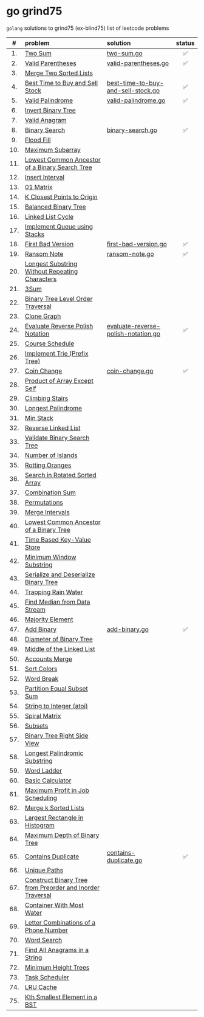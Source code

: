 # go grind75

`golang` solutions to grind75 (ex-blind75) list of leetcode problems

|  #  | problem                                                                                                                                              | solution                                                                                                                 | status |
| :-: | :--------------------------------------------------------------------------------------------------------------------------------------------------- | :----------------------------------------------------------------------------------------------------------------------- | :----: |
| 1.  | [Two Sum](https://leetcode.com/problems/two-sum/)                                                                                                    | [two-sum.go](https://github.com/shdq/go-grind75/blob/main/two-sum.go)                                                    |   ✅   |
| 2.  | [Valid Parentheses](https://leetcode.com/problems/valid-parentheses)                                                                                 | [valid-parentheses.go](https://github.com/shdq/go-grind75/blob/main/valid-parentheses.go)                                |   ✅   |
| 3.  | [Merge Two Sorted Lists](https://leetcode.com/problems/merge-two-sorted-lists)                                                                       |                                                                                                                          |        |
| 4.  | [Best Time to Buy and Sell Stock](https://leetcode.com/problems/best-time-to-buy-and-sell-stock)                                                     | [best-time-to-buy-and-sell-stock.go](https://github.com/shdq/go-grind75/blob/main/best-time-to-buy-and-sell-stock.go)    |   ✅   |
| 5.  | [Valid Palindrome](https://leetcode.com/problems/valid-palindrome)                                                                                   | [valid-palindrome.go](https://github.com/shdq/go-grind75/blob/main/valid-palindrome.go)                                  |   ✅   |
| 6.  | [Invert Binary Tree](https://leetcode.com/problems/invert-binary-tree)                                                                               |                                                                                                                          |        |
| 7.  | [Valid Anagram](https://leetcode.com/problems/valid-anagram)                                                                                         |                                                                                                                          |        |
| 8.  | [Binary Search](https://leetcode.com/problems/binary-search)                                                                                         | [binary-search.go](https://github.com/shdq/go-grind75/blob/main/binary-search.go)                                        |   ✅   |
| 9.  | [Flood Fill](https://leetcode.com/problems/flood-fill)                                                                                               |                                                                                                                          |        |
| 10. | [Maximum Subarray](https://leetcode.com/problems/maximum-subarray)                                                                                   |                                                                                                                          |        |
| 11. | [Lowest Common Ancestor of a Binary Search Tree](https://leetcode.com/problems/lowest-common-ancestor-of-a-binary-search-tree)                       |                                                                                                                          |        |
| 12. | [Insert Interval](https://leetcode.com/problems/insert-interval)                                                                                     |                                                                                                                          |        |
| 13. | [01 Matrix](https://leetcode.com/problems/01-matrix)                                                                                                 |                                                                                                                          |        |
| 14. | [K Closest Points to Origin](https://leetcode.com/problems/k-closest-points-to-origin)                                                               |                                                                                                                          |        |
| 15. | [Balanced Binary Tree](https://leetcode.com/problems/balanced-binary-tree)                                                                           |                                                                                                                          |        |
| 16. | [Linked List Cycle](https://leetcode.com/problems/linked-list-cycle)                                                                                 |                                                                                                                          |        |
| 17. | [Implement Queue using Stacks](https://leetcode.com/problems/implement-queue-using-stacks)                                                           |                                                                                                                          |        |
| 18. | [First Bad Version](https://leetcode.com/problems/first-bad-version)                                                                                 | [first-bad-version.go](https://github.com/shdq/go-grind75/blob/main/first-bad-version.go)                                |   ✅   |
| 19. | [Ransom Note](https://leetcode.com/problems/ransom-note/)                                                                                            | [ransom-note.go](https://github.com/shdq/go-grind75/blob/main/ransom-note.go)                                            |   ✅   |
| 20. | [Longest Substring Without Repeating Characters](https://leetcode.com/problems/longest-substring-without-repeating-characters)                       |                                                                                                                          |        |
| 21. | [3Sum](https://leetcode.com/problems/3sum)                                                                                                           |                                                                                                                          |        |
| 22. | [Binary Tree Level Order Traversal](https://leetcode.com/problems/binary-tree-level-order-traversal)                                                 |                                                                                                                          |        |
| 23. | [Clone Graph](https://leetcode.com/problems/clone-graph)                                                                                             |                                                                                                                          |        |
| 24. | [Evaluate Reverse Polish Notation](https://leetcode.com/problems/evaluate-reverse-polish-notation)                                                   | [evaluate-reverse-polish-notation.go](https://github.com/shdq/go-grind75/blob/main/eevaluate-reverse-polish-notation.go) |   ✅   |
| 25. | [Course Schedule](https://leetcode.com/problems/course-schedule)                                                                                     |                                                                                                                          |        |
| 26. | [Implement Trie (Prefix Tree)](https://leetcode.com/problems/implement-trie-prefix-tree)                                                             |                                                                                                                          |        |
| 27. | [Coin Change](https://leetcode.com/problems/coin-change)                                                                                             | [coin-change.go](https://github.com/shdq/go-grind75/blob/main/coin-change.go)                                            |   ✅   |
| 28. | [Product of Array Except Self](https://leetcode.com/problems/product-of-array-except-self)                                                           |                                                                                                                          |        |
| 29. | [Climbing Stairs](https://leetcode.com/problems/climbing-stairs)                                                                                     |                                                                                                                          |        |
| 30. | [Longest Palindrome](https://leetcode.com/problems/longest-palindrome)                                                                               |                                                                                                                          |        |
| 31. | [Min Stack](https://leetcode.com/problems/min-stack)                                                                                                 |                                                                                                                          |        |
| 32. | [Reverse Linked List](https://leetcode.com/problems/reverse-linked-list)                                                                             |                                                                                                                          |        |
| 33. | [Validate Binary Search Tree](https://leetcode.com/problems/validate-binary-search-tree)                                                             |                                                                                                                          |        |
| 34. | [Number of Islands](https://leetcode.com/problems/number-of-islands)                                                                                 |                                                                                                                          |        |
| 35. | [Rotting Oranges](https://leetcode.com/problems/rotting-oranges)                                                                                     |                                                                                                                          |        |
| 36. | [Search in Rotated Sorted Array](https://leetcode.com/problems/search-in-rotated-sorted-array)                                                       |                                                                                                                          |        |
| 37. | [Combination Sum](https://leetcode.com/problems/combination-sum)                                                                                     |                                                                                                                          |        |
| 38. | [Permutations](https://leetcode.com/problems/permutations)                                                                                           |                                                                                                                          |        |
| 39. | [Merge Intervals](https://leetcode.com/problems/merge-intervals)                                                                                     |                                                                                                                          |        |
| 40. | [Lowest Common Ancestor of a Binary Tree](https://leetcode.com/problems/lowest-common-ancestor-of-a-binary-tree)                                     |                                                                                                                          |        |
| 41. | [Time Based Key-Value Store](https://leetcode.com/problems/time-based-key-value-store)                                                               |                                                                                                                          |        |
| 42. | [Minimum Window Substring](https://leetcode.com/problems/minimum-window-substring)                                                                   |                                                                                                                          |        |
| 43. | [Serialize and Deserialize Binary Tree](https://leetcode.com/problems/serialize-and-deserialize-binary-tree)                                         |                                                                                                                          |        |
| 44. | [Trapping Rain Water](https://leetcode.com/problems/trapping-rain-water)                                                                             |                                                                                                                          |        |
| 45. | [Find Median from Data Stream](https://leetcode.com/problems/find-median-from-data-stream)                                                           |                                                                                                                          |        |
| 46. | [Majority Element](https://leetcode.com/problems/majority-element)                                                                                   |                                                                                                                          |        |
| 47. | [Add Binary](https://leetcode.com/problems/add-binary)                                                                                               | [add-binary.go](https://github.com/shdq/go-grind75/blob/main/add-binary.go)                                              |   ✅   |
| 48. | [Diameter of Binary Tree](https://leetcode.com/problems/diameter-of-binary-tree)                                                                     |                                                                                                                          |        |
| 49. | [Middle of the Linked List](https://leetcode.com/problems/middle-of-the-linked-list)                                                                 |                                                                                                                          |        |
| 50. | [Accounts Merge](https://leetcode.com/problems/accounts-merge)                                                                                       |                                                                                                                          |        |
| 51. | [Sort Colors](https://leetcode.com/problems/sort-colors)                                                                                             |                                                                                                                          |        |
| 52. | [Word Break](https://leetcode.com/problems/word-break)                                                                                               |                                                                                                                          |        |
| 53. | [Partition Equal Subset Sum](https://leetcode.com/problems/partition-equal-subset-sum)                                                               |                                                                                                                          |        |
| 54. | [String to Integer (atoi)](https://leetcode.com/problems/string-to-integer-atoi)                                                                     |                                                                                                                          |        |
| 55. | [Spiral Matrix](https://leetcode.com/problems/spiral-matrix)                                                                                         |                                                                                                                          |        |
| 56. | [Subsets](https://leetcode.com/problems/subsets)                                                                                                     |                                                                                                                          |        |
| 57. | [Binary Tree Right Side View](https://leetcode.com/problems/binary-tree-right-side-view)                                                             |                                                                                                                          |        |
| 58. | [Longest Palindromic Substring](https://leetcode.com/problems/longest-palindromic-substring)                                                         |                                                                                                                          |        |
| 59. | [Word Ladder](https://leetcode.com/problems/word-ladder)                                                                                             |                                                                                                                          |        |
| 60. | [Basic Calculator](https://leetcode.com/problems/basic-calculator)                                                                                   |                                                                                                                          |        |
| 61. | [Maximum Profit in Job Scheduling](https://leetcode.com/problems/maximum-profit-in-job-scheduling)                                                   |                                                                                                                          |        |
| 62. | [Merge k Sorted Lists](https://leetcode.com/problems/merge-k-sorted-lists)                                                                           |                                                                                                                          |        |
| 63. | [Largest Rectangle in Histogram](https://leetcode.com/problems/largest-rectangle-in-histogram)                                                       |                                                                                                                          |        |
| 64. | [Maximum Depth of Binary Tree](https://leetcode.com/problems/maximum-depth-of-binary-tree)                                                           |                                                                                                                          |        |
| 65. | [Contains Duplicate](https://leetcode.com/problems/contains-duplicate)                                                                               | [contains-duplicate.go](https://github.com/shdq/go-grind75/blob/main/contains-duplicate.go)                              |   ✅   |
| 66. | [Unique Paths](https://leetcode.com/problems/unique-paths)                                                                                           |                                                                                                                          |        |
| 67. | [Construct Binary Tree from Preorder and Inorder Traversal](https://leetcode.com/problems/construct-binary-tree-from-preorder-and-inorder-traversal) |                                                                                                                          |        |
| 68. | [Container With Most Water](https://leetcode.com/problems/container-with-most-water)                                                                 |                                                                                                                          |        |
| 69. | [Letter Combinations of a Phone Number](https://leetcode.com/problems/letter-combinations-of-a-phone-number)                                         |                                                                                                                          |        |
| 70. | [Word Search](https://leetcode.com/problems/word-search)                                                                                             |                                                                                                                          |        |
| 71. | [Find All Anagrams in a String](https://leetcode.com/problems/find-all-anagrams-in-a-string)                                                         |                                                                                                                          |        |
| 72. | [Minimum Height Trees](https://leetcode.com/problems/minimum-height-trees)                                                                           |                                                                                                                          |        |
| 73. | [Task Scheduler](https://leetcode.com/problems/task-scheduler)                                                                                       |                                                                                                                          |        |
| 74. | [LRU Cache](https://leetcode.com/problems/lru-cache)                                                                                                 |                                                                                                                          |        |
| 75. | [Kth Smallest Element in a BST](https://leetcode.com/problems/kth-smallest-element-in-a-bst)                                                         |                                                                                                                          |        |
